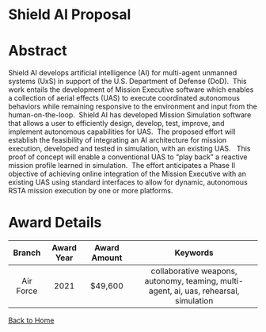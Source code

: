
Shield AI Proposal
==================

# Abstract


Shield AI develops artificial intelligence (AI) for multi-agent unmanned systems (UxS) in support of the U.S. Department of Defense (DoD).  This work entails the development of Mission Executive software which enables a collection of aerial effects (UAS) to execute coordinated autonomous behaviors while remaining responsive to the environment and input from the human-on-the-loop.  Shield AI has developed Mission Simulation software that allows a user to efficiently design, develop, test, improve, and implement autonomous capabilities for UAS.  The proposed effort will establish the feasibility of integrating an AI architecture for mission execution, developed and tested in simulation, with an existing UAS.   This proof of concept will enable a conventional UAS to “play back” a reactive mission profile learned in simulation.  The effort anticipates a Phase II objective of achieving online integration of the Mission Executive with an existing UAS using standard interfaces to allow for dynamic, autonomous RSTA mission execution by one or more platforms.  

# Award Details

|Branch|Award Year|Award Amount|Keywords|
| :---: | :---: | :---: | :---: |
|Air Force|2021|$49,600|collaborative weapons, autonomy, teaming, multi-agent, ai, uas, rehearsal, simulation|
  
  


[Back to Home](https://github.com/chrischow/dod_sbir_awards#1597)